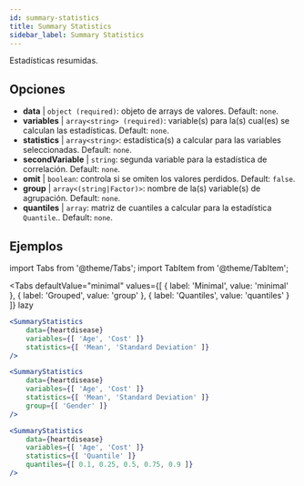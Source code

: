 ```yaml
---
id: summary-statistics 
title: Summary Statistics
sidebar_label: Summary Statistics
---
```


Estadísticas resumidas.

## Opciones

* __data__ | `object (required)`: objeto de arrays de valores. Default: `none`.
* __variables__ | `array<string> (required)`: variable(s) para la(s) cual(es) se calculan las estadísticas. Default: `none`.
* __statistics__ | `array<string>`: estadística(s) a calcular para las variables seleccionadas. Default: `none`.
* __secondVariable__ | `string`: segunda variable para la estadística de correlación. Default: `none`.
* __omit__ | `boolean`: controla si se omiten los valores perdidos. Default: `false`.
* __group__ | `array<(string|Factor)>`: nombre de la(s) variable(s) de agrupación. Default: `none`.
* __quantiles__ | `array`: matriz de cuantiles a calcular para la estadística `Quantile`.. Default: `none`.


## Ejemplos

import Tabs from '@theme/Tabs';
import TabItem from '@theme/TabItem';

<Tabs
    defaultValue="minimal"
    values={[
        { label: 'Minimal', value: 'minimal' },
        { label: 'Grouped', value: 'group' },
        { label: 'Quantiles', value: 'quantiles' }
    ]}
    lazy
>

<TabItem value="minimal">

```jsx live
<SummaryStatistics 
    data={heartdisease} 
    variables={[ 'Age', 'Cost' ]}
    statistics={[ 'Mean', 'Standard Deviation' ]}
/>
```

</TabItem>

<TabItem value="group" >

```jsx live
<SummaryStatistics 
    data={heartdisease} 
    variables={[ 'Age', 'Cost' ]}
    statistics={[ 'Mean', 'Standard Deviation' ]}
    group={[ 'Gender' ]}
/>
```
</TabItem>

<TabItem value="quantiles">

```jsx live
<SummaryStatistics 
    data={heartdisease} 
    variables={[ 'Age', 'Cost' ]}
    statistics={[ 'Quantile' ]}
    quantiles={[ 0.1, 0.25, 0.5, 0.75, 0.9 ]}
/>
```

</TabItem>

</Tabs>

